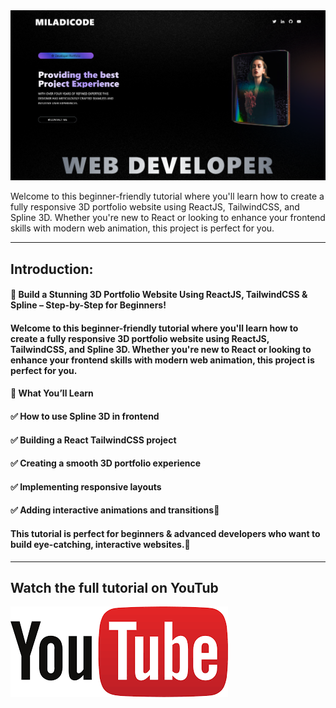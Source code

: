 
<a href="https://www.youtube.com/watch?v=BW2H0es4s58&list=PL67b5wgxuUtAP2ckCBi-ryBaZnRZi2nTj&index=6" target="_blank">
  <img src="./thumbnail.png" alt="Thumbnail"/>
</a>


Welcome to this beginner-friendly tutorial where you'll learn how to create a fully responsive 3D portfolio website using ReactJS, TailwindCSS, and Spline 3D. Whether you're new to React or looking to enhance your frontend skills with modern web animation, this project is perfect for you.

---
## Introduction: 
#### 🚀 Build a Stunning 3D Portfolio Website Using ReactJS, TailwindCSS & Spline – Step-by-Step for Beginners!

#### Welcome to this beginner-friendly tutorial where you'll learn how to create a fully responsive 3D portfolio website using ReactJS, TailwindCSS, and Spline 3D. Whether you're new to React or looking to enhance your frontend skills with modern web animation, this project is perfect for you.

#### 🧩 What You’ll Learn

#### ✅ How to use Spline 3D in frontend
#### ✅ Building a React TailwindCSS project
#### ✅ Creating a smooth 3D portfolio experience
#### ✅ Implementing responsive layouts
#### ✅ Adding interactive animations and transitions🎨

#### This tutorial is perfect for beginners & advanced developers who want to build eye-catching, interactive websites.🎯


---
## Watch the full tutorial on YouTub
<a href="https://www.youtube.com/watch?v=BW2H0es4s58&list=PL67b5wgxuUtAP2ckCBi-ryBaZnRZi2nTj&index=6">
  <img src="./youtube.png" alt="youtube"/>
</a>